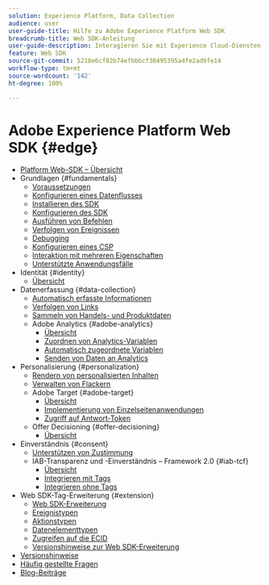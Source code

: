 ```yaml
---
solution: Experience Platform, Data Collection
audience: user
user-guide-title: Hilfe zu Adobe Experience Platform Web SDK
breadcrumb-title: Web SDK-Anleitung
user-guide-description: Interagieren Sie mit Experience Cloud-Diensten über das Edge-Netzwerk.
feature: Web SDK
source-git-commit: 5218e6cf82b74efbbbcf30495395a4fe2ad9fe14
workflow-type: tm+mt
source-wordcount: '142'
ht-degree: 100%

---
```



# Adobe Experience Platform Web SDK {#edge}

* [Platform Web-SDK – Übersicht](home.md)
* Grundlagen {#fundamentals}
   * [Voraussetzungen](fundamentals/prerequisite.md)
   * [Konfigurieren eines Datenflusses](fundamentals/datastreams.md)
   * [Installieren des SDK](fundamentals/installing-the-sdk.md)
   * [Konfigurieren des SDK](fundamentals/configuring-the-sdk.md)
   * [Ausführen von Befehlen](fundamentals/executing-commands.md)
   * [Verfolgen von Ereignissen](fundamentals/tracking-events.md)
   * [Debugging](fundamentals/debugging.md)
   * [Konfigurieren eines CSP](fundamentals/configuring-a-csp.md)
   * [Interaktion mit mehreren Eigenschaften](fundamentals/interacting-with-multiple-properties.md)
   * [Unterstützte Anwendungsfälle](fundamentals/supported-use-cases.md)
* Identität {#identity}
   * [Übersicht](identity/overview.md)
* Datenerfassung {#data-collection}
   * [Automatisch erfasste Informationen](data-collection/automatic-information.md)
   * [Verfolgen von Links](data-collection/track-links.md)
   * [Sammeln von Handels- und Produktdaten](data-collection/collect-commerce-data.md)
   * Adobe Analytics {#adobe-analytics}
      * [Übersicht](data-collection/adobe-analytics/analytics-overview.md)
      * [Zuordnen von Analytics-Variablen](data-collection/adobe-analytics/manually-mapping-variables.md)
      * [Automatisch zugeordnete Variablen](data-collection/adobe-analytics/automatically-mapped-vars.md)
      * [Senden von Daten an Analytics](data-collection/adobe-analytics/sending-data-to-analytics.md)
* Personalisierung {#personalization}
   * [Rendern von personalisierten Inhalten](personalization/rendering-personalization-content.md)
   * [Verwalten von Flackern](personalization/manage-flicker.md)
   * Adobe Target {#adobe-target}
      * [Übersicht](personalization/adobe-target/target-overview.md)
      * [Implementierung von Einzelseitenanwendungen](personalization/adobe-target/spa-implementation.md)
      * [Zugriff auf Antwort-Token](personalization/adobe-target/accessing-response-tokens.md)
   * Offer Decisioning {#offer-decisioning}
      * [Übersicht](personalization/offer-decisioning/offer-decisioning-overview.md)
* Einverständnis {#consent}
   * [Unterstützen von Zustimmung](consent/supporting-consent.md)
   * IAB-Transparenz und -Einverständnis – Framework 2.0 {#iab-tcf}
      * [Übersicht](consent/iab-tcf/overview.md)
      * [Integrieren mit Tags](consent/iab-tcf/with-launch.md)
      * [Integrieren ohne Tags](consent/iab-tcf/without-launch.md)
* Web SDK-Tag-Erweiterung {#extension}
   * [Web SDK-Erweiterung](extension/web-sdk-extension-configuration.md)
   * [Ereignistypen](extension/event-types.md)
   * [Aktionstypen](extension/action-types.md)
   * [Datenelementtypen](extension/data-element-types.md)
   * [Zugreifen auf die ECID](extension/accessing-the-ecid.md)
   * [Versionshinweise zur Web SDK-Erweiterung](extension/web-sdk-ext-release-notes.md)
* [Versionshinweise](release-notes.md)
* [Häufig gestellte Fragen](web-sdk-faq.md)
* [Blog-Beiträge](blog-posts.md)
